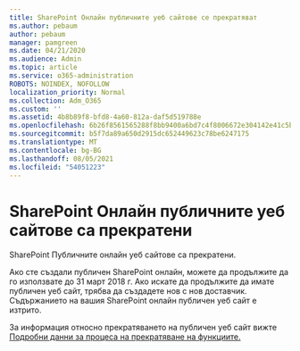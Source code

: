 ```yaml
---
title: SharePoint Онлайн публичните уеб сайтове се прекратяват
ms.author: pebaum
author: pebaum
manager: pamgreen
ms.date: 04/21/2020
ms.audience: Admin
ms.topic: article
ms.service: o365-administration
ROBOTS: NOINDEX, NOFOLLOW
localization_priority: Normal
ms.collection: Adm_O365
ms.custom: ''
ms.assetid: 4b8b89f8-bfd8-4a60-812a-daf5d519788e
ms.openlocfilehash: 6b26f8561565288f8bb9400a6bd7c4f8006672e304142e41c5b92088036e88bd
ms.sourcegitcommit: b5f7da89a650d2915dc652449623c78be6247175
ms.translationtype: MT
ms.contentlocale: bg-BG
ms.lasthandoff: 08/05/2021
ms.locfileid: "54051223"
---
```

# <a name="sharepoint-online-public-websites-have-been-discontinued"></a>SharePoint Онлайн публичните уеб сайтове са прекратени

SharePoint Публичните онлайн уеб сайтове са прекратени.

Ако сте създали публичен SharePoint онлайн, можете да продължите да го използвате до 31 март 2018 г. Ако искате да продължите да имате публичен уеб сайт, трябва да създадете нов с нов доставчик. Съдържанието на вашия SharePoint онлайн публичен уеб сайт е изтрито.

За информация относно прекратяването на публичен уеб сайт вижте [Подробни данни за процеса на прекратяване на функциите.](https://go.microsoft.com/fwlink/?linkid=866980)

